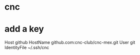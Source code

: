 # cnc

# add a key                                             
Host github
    HostName github.com:cnc-club/cnc-mex.git
    User git
    IdentityFile ~/.ssh/cnc




